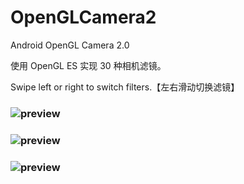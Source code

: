 # OpenGLCamera2
Android OpenGL Camera 2.0 

使用 OpenGL ES 实现 30 种相机滤镜。

Swipe left or right to switch filters.【左右滑动切换滤镜】
### ![preview](https://github.com/githubhaohao/OpenGLCamera2/blob/master/gif/camera2_previewC.gif)
### ![preview](https://github.com/githubhaohao/OpenGLCamera2/blob/master/gif/camera2_previewB.gif)
### ![preview](https://github.com/githubhaohao/OpenGLCamera2/blob/master/gif/camera2_previewA.gif)

